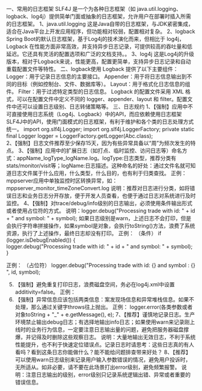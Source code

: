 一、常用的日志框架
SLF4J 是一个为各种日志框架（如 java.util.logging、logback、log4j）提供简单门面或抽象的日志框架，允许用户在部署时插入所需的日志框架。
1、java.util.logging 这是Java自带的日志框架，与JDK紧密集成，适合在Java平台上开发应用程序，但功能相对较弱，配置相对复杂。
2、logback Spring Boot的默认日志框架，基于Log4j的技术演化而来，但相比于 log4j，Logback 在性能方面非常高效，并支持异步日志记录，可提供较高的吞吐量和低延迟。它还具有灵活的配置选项和广泛的文档支持。。
3、log4j 这是Log4j的升级版本，相对于Logback来说，性能更高，配置更简单，支持异步日志记录和自动重载配置文件等特性。
二、logback使用
Logback 提供了以下主要组件：
Logger：用于记录日志信息的主要接口。
Appender：用于将日志信息输出到不同的目标（例如控制台、文件、数据库等）。
Layout：用于格式化日志信息的组件。
Filter：用于过滤特定类型的日志信息。
Logback 的配置文件采用 XML 格式，可以在配置文件中定义不同的 logger、appender、layout 和 filter。配置文件中还可以设置日志级别、日志转储策略等。
三、日志规约
1、【强制】应用中不可直接使用日志系统（Log4j、Logback）中的API，而应依赖使用日志框架SLF4J中的API，使用门面模式的日志框架，有利于维护和各个类的日志处理方式统一。
import org.slf4j.Logger;
import org.slf4j.LoggerFactory;
private static final Logger logger = LoggerFactory.getLogger(Abc.class);  
2、【强制】日志文件推荐至少保存15天，因为有些异常具备以“周”为频次发生的特点。
3、【强制】应用中的扩展日志（如打点、临时监控、访问日志等）命名方式：appName_logType_logName.log。logType:日志类型，推荐分类有stats/monitor/visit等；logName:日志描述。这种命名的好处：通过文件名就可知道日志文件属于什么应用，什么类型，什么目的，也有利于归类查找。
正例：mppserver应用中单独监控时区转换异常，如：
mppserver_monitor_timeZoneConvert.log
说明：推荐对日志进行分类，如将错误日志和业务日志分开存放，便于开发人员查看，也便于通过日志对系统进行及时监控。
4、【强制】对trace/debug/info级别的日志输出，必须使用条件输出形式或者使用占位符的方式。
说明：logger.debug("Processing trade with id: " + id + " and symbol: " + symbol); 如果日志级别是warn，上述日志不会打印，但是会执行字符串拼接操作，如果symbol是对象，会执行toString()方法，浪费了系统资源，执行了上述操作，最终日志却没有打印。
正例：
（条件） 
   if (logger.isDebugEnabled()) {    
   logger.debug("Processing trade with id: " + id + " and symbol: " + symbol);   
   }  

正例：
（占位符）
logger.debug("Processing trade with id: {} and symbol : {} ", id, symbol);

5. 【强制】避免重复打印日志，浪费磁盘空间，务必在log4j.xml中设置additivity=false。
正例： <logger name="com.taobao.dubbo.config" additivity="false">
6. 【强制】异常信息应该包括两类信息：案发现场信息和异常堆栈信息。如果不处理，那么通过关键字throws往上抛出。
正例：
logger.error(各类参数或者对象toString + "_" + e.getMessage(), e);
7、【推荐】谨慎地记录日志。生产环境禁止输出debug日志；有选择地输出info日志；如果使用warn来记录刚上线时的业务行为信息，一定要注意日志输出量的问题，避免把服务器磁盘撑爆，并记得及时删除这些观察日志。
说明：大量地输出无效日志，不利于系统性能提升，也不利于快速定位错误点。记录日志时请思考：这些日志真的有人看吗？看到这条日志你能做什么？能不能给问题排查带来好处？
8、【推荐】可以使用warn日志级别来记录用户输入参数错误的情况，避免用户投诉时，无所适从。如非必要，请不要在此场景打出error级别，避免频繁报警。
说明：注意日志输出的级别，error级别只记录系统逻辑出错、异常或者重要的错误信息。

